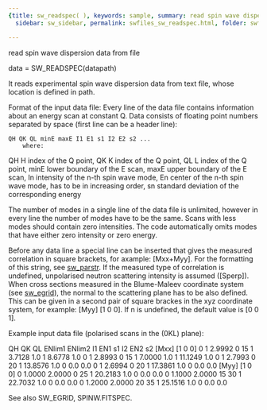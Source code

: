 ```yaml
---
{title: sw_readspec( ), keywords: sample, summary: read spin wave dispersion data from file,
  sidebar: sw_sidebar, permalink: swfiles_sw_readspec.html, folder: swfiles, mathjax: 'true'}

---
```

  read spin wave dispersion data from file
 
  data = SW_READSPEC(datapath)
 
  It reads experimental spin wave dispersion data from text file, whose
  location is defined in path.
 
  Format of the input data file:
  Every line of the data file contains information about an energy scan at
  constant Q. Data consists of floating point numbers separated by space
  (first line can be a header line):
 
    QH QK QL minE maxE I1 E1 s1 I2 E2 s2 ...
        where:
 
  QH        H index of the Q point,
  QK        K index of the Q point,
  QL        L index of the Q point,
  minE      lower boundary of the E scan,
  maxE      upper boundary of the E scan,
  In        intensity of the n-th spin wave mode,
  En        center of the n-th spin wave mode, has to be in increasing
            order,
  sn        standard deviation of the corresponding energy
 
  The number of modes in a single line of the data file is unlimited,
  however in every line the number of modes have to be the same. Scans with
  less modes should contain zero intensities. The code automatically omits
  modes that have either zero intensity or zero energy.
 
  Before any data line a special line can be inserted that gives the
  measured correlation in square brackets, for axample: [Mxx+Myy]. For the
  formatting of this string, see <a href="matlab:doc sw_parstr">sw_parstr</a>.
  If the measured type of correlation is undefined, unpolarised neutron
  scattering intensity is assumed ([Sperp]). When cross sections measured
  in the Blume-Maleev coordinate system (see <a href="matlab:doc sw_egrid">sw_egrid</a>), the normal to the
  scattering plane has to be also defined. This can be given in a second
  pair of square brackes in the xyz coordinate system, for example: [Myy]
  [1 0 0]. If n is undefined, the default value is [0 0 1].
 
 
  Example input data file (polarised scans in the (0KL) plane):
 
  QH    QK        QL      ENlim1  ENlim2  I1  EN1       s1    I2  EN2       s2
  [Mxx] [1 0 0]
  0     1        2.9992   0       15      1    3.7128   1.0   1   8.6778    1.0
  0     1        2.8993   0       15      1    7.0000   1.0   1   11.1249   1.0
  0     1        2.7993   0       20      1   13.8576   1.0   0   0.0       0.0
  0     1        2.6994   0       20      1   17.3861   1.0   0   0.0       0.0
  [Myy] [1 0 0]
  0     1.0000   2.0000   0       25      1   20.2183   1.0   0   0.0       0.0
  0     1.1000   2.0000   15      30      1   22.7032   1.0   0   0.0       0.0
  0     1.2000   2.0000   20      35      1   25.1516   1.0   0   0.0       0.0
 
  See also SW_EGRID, SPINW.FITSPEC.
 
